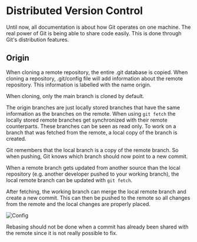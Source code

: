 # Distributed Version Control
Until now, all documentation is about how Git operates on one machine. The real power of Git is being able to share code easily. This is done through Git's distribution features.
## Origin
When cloning a remote repository, the entire .git database is copied.
When cloning a repository, .git/config file will add information about the remote repository. This information is labelled with the name origin.

When cloning, only the main branch is cloned by default.

The origin branches are just locally stored branches that have the same information as the branches on the remote. When using `git fetch` the locally stored remote branches get synchronized with their remote counterparts. These branches can be seen as read only. To work on a branch that was fetched from the remote, a local copy of the branch is created.
  
Git remembers that the local branch is a copy of the remote branch. So when pushing, Git knows which branch should now point to a new commit.

When a remote branch gets updated from another source than the local repository (e.g. another developer pushed to your working branch), the local remote branch can be updated with `git fetch`.

After fetching, the working branch can merge the local remote branch and create a new commit. This can then be pushed to the remote so all changes from the remote and the local changes are properly placed.

![Config](/img/git/config-overview.png)

Rebasing should not be done when a commit has already been shared with the remote since it is not really possible to fix.